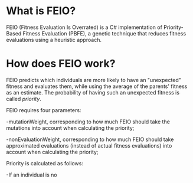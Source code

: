 # What is FEIO?
FEIO (Fitness Evaluation Is Overrated) is a C# implementation of Priority-Based Fitness Evaluation (PBFE), a genetic technique
that reduces fitness evaluations using a heuristic approach.

# How does FEIO work?
FEIO predicts which individuals are more likely to have an "unexpected" fitness and evaluates them, while using the average of the parents' fitness as an estimate. The probability of having such an unexpected fitness is called _priority_.

FEIO requires four parameters:

-mutationWeight, corresponding to how much FEIO should take the mutations into account when calculating the priority;

-nonEvaluationWeight, corresponding to how much FEIO should take approximated evaluations (instead of actual fitness evaluations) into account when calculating the priority;

Priority is calculated as follows:

-If an individual is no
